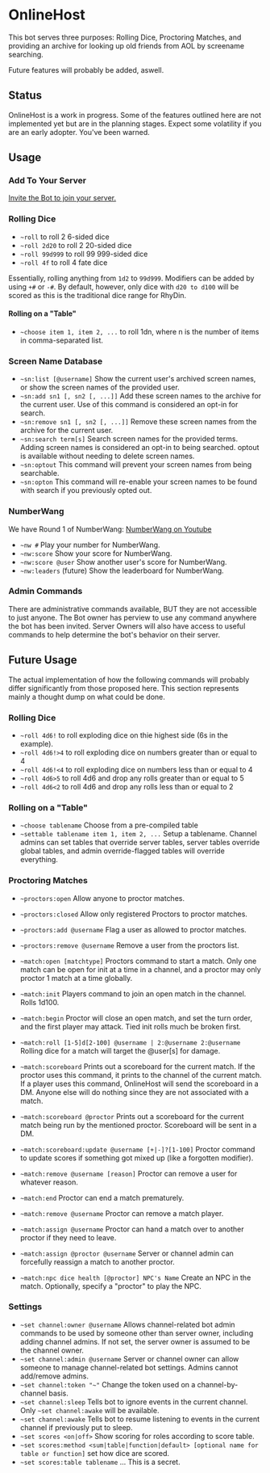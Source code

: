 # OnlineHost

This bot serves three purposes: Rolling Dice, Proctoring Matches, and providing an archive for looking up old friends from AOL by screename searching.

Future features will probably be added, aswell.

## Status

OnlineHost is a work in progress.  Some of the features outlined here are not implemented yet but are in the planning stages.  Expect some volatility if you are an early adopter.  You've been warned.

## Usage

### Add To Your Server

[Invite the Bot to join your server.](https://discordapp.com/api/oauth2/authorize?client_id=392262179409231872&permissions=67259456&scope=bot)

### Rolling Dice
* `~roll` to roll 2 6-sided dice
* `~roll 2d20` to roll 2 20-sided dice
* `~roll 99d999` to roll 99 999-sided dice
* `~roll 4f` to roll 4 fate dice

Essentially, rolling anything from `1d2` to `99d999`.  Modifiers can be added by using `+#` or `-#`.  By default, however, only dice with `d20 to d100` will be scored as this is the traditional dice range for RhyDin.

#### Rolling on a "Table"
* `~choose item 1, item 2, ...` to roll 1dn, where n is the number of items in comma-separated list.

### Screen Name Database

* `~sn:list [@username]` Show the current user's archived screen names, or show the screen names of the provided user.
* `~sn:add sn1 [, sn2 [, ...]]` Add these screen names to the archive for the current user.  Use of this command is considered an opt-in for search.
* `~sn:remove sn1 [, sn2 [, ...]]` Remove these screen names from the archive for the current user.
* `~sn:search term[s]` Search screen names for the provided terms.  Adding screen names is considered an opt-in to being searched.  optout is available without needing to delete screen names.
* `~sn:optout` This command will prevent your screen names from being searchable.
* `~sn:opton` This command will re-enable your screen names to be found with search if you previously opted out.

### NumberWang

We have Round 1 of NumberWang: [NumberWang on Youtube](https://www.google.com/url?sa=t&rct=j&q=&esrc=s&source=web&cd=4&cad=rja&uact=8&ved=0ahUKEwiN0rDUosjYAhXIRSYKHSdxBtcQtwIIODAD&url=https%3A%2F%2Fwww.youtube.com%2Fwatch%3Fv%3DqjOZtWZ56lc&usg=AOvVaw2_iklaJ9EfSmeYhcxsUNRU)

* `~nw #` Play your number for NumberWang.
* `~nw:score` Show your score for NumberWang.
* `~nw:score @user` Show another user's score for NumberWang.
* `~nw:leaders` (future) Show the leaderboard for NumberWang.


### Admin Commands

There are administrative commands available, BUT they are not accessible to just anyone.  The Bot owner has perview to use any command anywhere the bot has been invited.  Server Owners will also have access to useful commands to help determine the bot's behavior on their server.

## Future Usage

The actual implementation of how the following commands will probably differ significantly from those proposed here.  This section represents mainly a thought dump on what could be done.

### Rolling Dice

* `~roll 4d6!` to roll exploding dice on thie highest side (6s in the example).
* `~roll 4d6!>4` to roll exploding dice on numbers greater than or equal to 4
* `~roll 4d6!<4` to roll exploding dice on numbers less than or equal to 4
* `~roll 4d6>5` to roll 4d6 and drop any rolls greater than or equal to 5
* `~roll 4d6<2` to roll 4d6 and drop any rolls less than or equal to 2

### Rolling on a "Table"

* `~choose tablename` Choose from a pre-compiled table
* `~settable tablename item 1, item 2, ...` Setup a tablename.  Channel admins can set tables that override server tables, server tables override global tables, and admin override-flagged tables will override everything.

### Proctoring Matches

* `~proctors:open` Allow anyone to proctor matches.
* `~proctors:closed` Allow only registered Proctors to proctor matches.
* `~proctors:add @username` Flag a user as allowed to proctor matches.
* `~proctors:remove @username` Remove a user from the proctors list.

* `~match:open [matchtype]` Proctors command to start a match.  Only one match can be open for init at a time in a channel, and a proctor may only proctor 1 match at a time globally.
* `~match:init` Players command to join an open match in the channel.  Rolls 1d100.
* `~match:begin` Proctor will close an open match, and set the turn order, and the first player may attack.  Tied init rolls much be broken first.
* `~match:roll [1-5]d[2-100] @username | 2:@username 2:@username` Rolling dice for a match will target the @user[s] for damage.
* `~match:scoreboard` Prints out a scoreboard for the current match.  If the proctor uses this command, it prints to the channel of the current match.  If a player uses this command, OnlineHost will send the scoreboard in a DM.  Anyone else will do nothing since they are not associated with a match.
* `~match:scoreboard @proctor` Prints out a scoreboard for the current match being run by the mentioned proctor. Scoreboard will be sent in a DM.
* `~match:scoreboard:update @username [+|-]?[1-100]` Proctor command to update scores if something got mixed up (like a forgotten modifier).
* `~match:remove @username [reason]` Proctor can remove a user for whatever reason.
* `~match:end` Proctor can end a match prematurely.
* `~match:remove @username` Proctor can remove a match player.
* `~match:assign @username` Proctor can hand a match over to another proctor if they need to leave.
* `~match:assign @proctor @username` Server or channel admin can forcefully reassign a match to another proctor.
* `~match:npc dice health [@proctor] NPC's Name` Create an NPC in the match.  Optionally, specify a "proctor" to play the NPC.

### Settings

* `~set channel:owner @username` Allows channel-related bot admin commands to be used by someone other than server owner, including adding channel admins.  If not set, the server owner is assumed to be the channel owner.
* `~set channel:admin @username` Server or channel owner can allow someone to manage channel-related bot settings.  Admins cannot add/remove admins.
* `~set channel:token "~"` Change the token used on a channel-by-channel basis.
* `~set channel:sleep` Tells bot to ignore events in the current channel. Only `~set channel:awake` will be available.
* `~set channel:awake` Tells bot to resume listening to events in the current channel if previously put to sleep.
* `~set scores <on|off>` Show scoring for roles according to score table.
* `~set scores:method <sum|table|function|default> [optional name for table or function]` set how dice are scored.
* `~set scores:table tablename` ... This is a secret.
